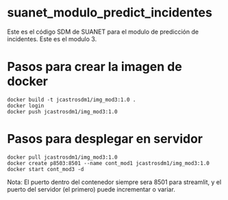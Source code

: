 # suanet_modulo_predict_incidentes
Este es el código SDM de SUANET para el modulo de predicción de incidentes. Este es el modulo 3.

# Pasos para crear la imagen de docker
    docker build -t jcastrosdm1/img_mod3:1.0 .
    docker login
    docker push jcastrosdm1/img_mod3:1.0

# Pasos para desplegar en servidor
    docker pull jcastrosdm1/img_mod3:1.0
    docker create p8503:8501 --name cont_mod1 jcastrosdm1/img_mod3:1.0
    docker start cont_mod3 -d

Nota: El puerto dentro del contenedor siempre sera 8501 para streamlit, y el puerto del servidor (el primero) puede incrementar o variar.

